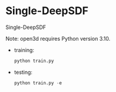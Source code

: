 # Single-DeepSDF
Single-DeepSDF

Note: open3d requires Python version 3.10.

- training:
    ```python
    python train.py
    ```

- testing:
    ```python
    python train.py -e
    ```
